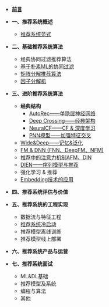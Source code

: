 - [**前言**](README.md)

- **一、推荐系统概述**
    - [推荐系统范式](推荐系统概述/推荐系统范式.md)
    
- **二、基础推荐系统算法**
  - 经典协同过滤推荐算法
  - [基于朴素ML的协同过滤](推荐系统基础算法/基于朴素ML的协同过滤.md)
  - [矩阵分解推荐算法](推荐系统基础算法/矩阵分解推荐算法.md)
  - [因子分解机](推荐系统基础算法/因子分解机.md)
  
- **三、进阶推荐系统算法**
  - **经典结构**
      - [AutoRec——单隐层神经网络](深度学习推荐算法/AutoRec.md)
      - [Deep Crossing——经典架构](深度学习推荐算法/Deep_Crossing.md)
      - [NeuralCF——CF & 深度学习](深度学习推荐算法/NeuralCF.md)
      - [PNN模型——加强特征交叉](深度学习推荐算法/PNN.md)
  - [Wide&Deep——记忆&泛化](深度学习推荐算法/Wide&Deep.md)
  - [FM & DNN (FNN、DeepFM、NFM)](深度学习推荐算法/FM_Deep.md)
  - [推荐中的注意力机制AFM、DIN](深度学习推荐算法/Attention.md)
  - [DIEN——序列模型与推荐](深度学习推荐算法/DIEN.md)
  - 强化学习 & 推荐
  - [Embedding技术的应用](深度学习推荐算法/Embedding.md)
  
- **四、推荐系统评估与价值**

- **五、推荐系统的工程实现**
    - 数据流与特征工程
    - [推荐系统冷启动](推荐系统的工程实现/推荐系统冷启动.md)
    - 推荐模型离线训练
    - 推荐模型线上部署
    
- **六、推荐系统产品与运营**

- **七、推荐系统面试**

    - ML&DL基础
    - 推荐模型及系统
    - 编程与算法
    - 其他

    